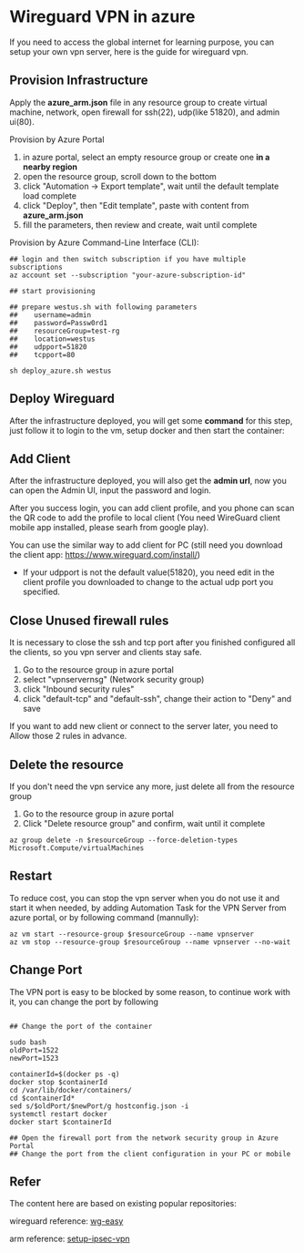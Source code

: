 # Wireguard VPN in azure

If you need to access the global internet for learning purpose, you can setup your own vpn server, here is the guide for wireguard vpn.

## Provision Infrastructure
Apply the **azure_arm.json** file in any resource group to create virtual machine, network, open firewall for ssh(22), udp(like 51820), and admin ui(80).

Provision by Azure Portal
1. in azure portal, select an empty resource group or create one **in a nearby region**
2. open the resource group, scroll down to the bottom
3. click "Automation -> Export template", wait until the default template load complete
4. click "Deploy", then "Edit template", paste with content from **azure_arm.json**
5. fill the parameters, then review and create, wait until complete

Provision by Azure Command-Line Interface (CLI):
```
## login and then switch subscription if you have multiple subscriptions
az account set --subscription "your-azure-subscription-id"
```

```
## start provisioning

## prepare westus.sh with following parameters
##    username=admin
##    password=Passw0rd1
##    resourceGroup=test-rg
##    location=westus
##    udpport=51820
##    tcpport=80

sh deploy_azure.sh westus

```

## Deploy Wireguard

After the infrastructure deployed, you will get some **command** for this step, just follow it to login to the vm, setup docker and then start the container:

## Add Client

After the infrastructure deployed, you will also get the **admin url**, now you can open the Admin UI, input the password and login.

After you success login, you can add client profile, and you phone can scan the QR code to add the profile to local client (You need WireGuard client mobile app installed, please searh from google play).

You can use the similar way to add client for PC (still need you download the client app: https://www.wireguard.com/install/)


* If your udpport is not the default value(51820), you need edit in the client profile you downloaded to change to the actual udp port you specified.

## Close Unused firewall rules

It is necessary to close the ssh and tcp port after you finished configured all the clients, so you vpn server and clients stay safe.

1. Go to the resource group in azure portal
2. select "vpnservernsg" (Network security group)
3. click "Inbound security rules"
4. click "default-tcp" and "default-ssh", change their action to "Deny" and save

If you want to add new client or connect to the server later, you need to Allow those 2 rules in advance.

## Delete the resource

If you don't need the vpn service any more, just delete all from the resource group

1. Go to the resource group in azure portal
2. Click "Delete resource group" and confirm, wait until it complete

```
az group delete -n $resourceGroup --force-deletion-types Microsoft.Compute/virtualMachines
```

## Restart

To reduce cost, you can stop the vpn server when you do not use it and start it when needed, by adding Automation Task for the VPN Server from azure portal, or by following command (mannully):

```
az vm start --resource-group $resourceGroup --name vpnserver
az vm stop --resource-group $resourceGroup --name vpnserver --no-wait
```

## Change Port
The VPN port is easy to be blocked by some reason, to continue work with it, you can change the port by following
```

## Change the port of the container

sudo bash
oldPort=1522
newPort=1523

containerId=$(docker ps -q)
docker stop $containerId
cd /var/lib/docker/containers/
cd $containerId*
sed s/$oldPort/$newPort/g hostconfig.json -i
systemctl restart docker
docker start $containerId

## Open the firewall port from the network security group in Azure Portal
## Change the port from the client configuration in your PC or mobile

```

## Refer

The content here are based on existing popular repositories:

wireguard reference: [wg-easy](https://github.com/wg-easy/wg-easy)

arm reference: [setup-ipsec-vpn](https://github.com/hwdsl2/setup-ipsec-vpn)